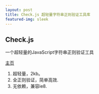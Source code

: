 ```yaml
---
layout: post
title: Check.js 超轻量字符串正则验证工具库
featured-img: sleek
---
```


## Check.js

一个超轻量的JavaScript字符串正则验证工具

[主页](https://skytot.github.io/Check.js/) 


1. 超轻量，2kb。
2. 全正则验证，简单高效.
3. 无依赖，兼容ie8.

